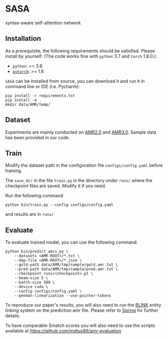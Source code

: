 # SASA
syntax-aware self-attention network

## Installation

As a prerequisite, the following requirements should be satisfied. Please install by yourself. (The code works fine with `python` 3.7 and `torch` 1.8.0.):
* `python`: >= 3.6
* [`pytorch`](https://github.com/pytorch/pytorch): >= 1.6



`SASA` can be installed from source, you can download it and run it in command line or IDE (i.e. Pycharm):
```shell script
pip install -r requirements.txt
pip install -e .
mkdir data/AMR/temp/
```



## Dataset
Experiments are mainly conducted on [AMR2.0](https://catalog.ldc.upenn.edu/LDC2017T10) and [AMR3.0](https://catalog.ldc.upenn.edu/LDC2020T02). Sample data has been provided in our code.

## Train
Modify the dataset path in the configuration file `configs/config.yaml` before training.

The `save_dir` in the file `train.py` is the directory under `runs/` where the checkpoint files are saved. Modify it if you need.

Run the following command
```shell script
python bin/train.py --config configs/config.yaml
```
and results are in `runs/`

## Evaluate
To evaluate trained model, you can use the following command:
```shell script
python bin/predict_amrs.py \
    --datasets <AMR-ROOT>/*.txt \
    --dep-file <AMR-ROOT>/*.json \
    --gold-path data/AMR/tmp/sample/gold.amr.txt \
    --pred-path data/AMR/tmp/sample/pred.amr.txt \
    --checkpoint runs/<checkpoint>.pt \
    --beam-size 5 \
    --batch-size 500 \
    --device cuda \
    --config configs/config.yaml \
    --penman-linearization --use-pointer-tokens
```

To reproduce our paper's results, you will also need to run the [BLINK](https://github.com/facebookresearch/BLINK) 
entity linking system on the prediction amr file. Please refer to [Spring](https://github.com/SapienzaNLP/spring) for further details. 

To have comparable Smatch scores you will also need to use the scripts available at https://github.com/mdtux89/amr-evaluation


